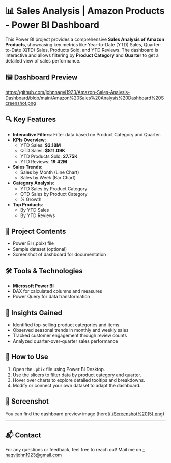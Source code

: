 # 📊 Sales Analysis | Amazon Products - Power BI Dashboard

This Power BI project provides a comprehensive **Sales Analysis of Amazon Products**, showcasing key metrics like Year-to-Date (YTD) Sales, Quarter-to-Date (QTD) Sales, Products Sold, and YTD Reviews. The dashboard is interactive and allows filtering by **Product Category** and **Quarter** to get a detailed view of sales performance.

## 🖼️ Dashboard Preview

https://github.com/johnnaqvi1923/Amazon-Sales-Analysis-Dashboard/blob/main/Amazon%20Sales%20Analysis%20Dashboard%20Screenshot.png
## 🔍 Key Features

- **Interactive Filters**: Filter data based on Product Category and Quarter.
- **KPIs Overview**:
  - YTD Sales: **$2.18M**
  - QTD Sales: **$811.09K**
  - YTD Products Sold: **27.75K**
  - YTD Reviews: **19.42M**
- **Sales Trends**:
  - Sales by Month (Line Chart)
  - Sales by Week (Bar Chart)
- **Category Analysis**:
  - YTD Sales by Product Category
  - QTD Sales by Product Category
  - % Growth
- **Top Products**:
  - By YTD Sales
  - By YTD Reviews

## 📁 Project Contents

- Power BI (.pbix) file
- Sample dataset (optional)
- Screenshot of dashboard for documentation

## 🛠️ Tools & Technologies

- **Microsoft Power BI**
- DAX for calculated columns and measures
- Power Query for data transformation

## 🧠 Insights Gained

- Identified top-selling product categories and items
- Observed seasonal trends in monthly and weekly sales
- Tracked customer engagement through review counts
- Analyzed quarter-over-quarter sales performance

## 🚀 How to Use

1. Open the `.pbix` file using Power BI Desktop.
2. Use the slicers to filter data by product category and quarter.
3. Hover over charts to explore detailed tooltips and breakdowns.
4. Modify or connect your own dataset to adapt the dashboard.

## 📸 Screenshot

You can find the dashboard preview image [here][(./Screenshot%20(5).png)](https://github.com/johnnaqvi1923/Amazon-Sales-Analysis-Dashboard/blob/main/Amazon%20Sales%20Analysis%20Dashboard%20Screenshot.png)

---

## 📬 Contact

For any questions or feedback, feel free to reach out!
Mail me on -naqvijohn1923@gmail.com

